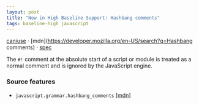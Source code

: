 ```yaml
---
layout: post
title: "New in High Baseline Support: Hashbang comments"
tags: baseline-high javascript
---
```


[caniuse](https://caniuse.com/?search=hashbang-comments) · [mdn](https://developer.mozilla.org/en-US/search?q=Hashbang comments) · [spec](https://tc39.es/ecma262/multipage/ecmascript-language-lexical-grammar.html#sec-hashbang)

The `#!` comment at the absolute start of a script or module is treated as a normal comment and is ignored by the JavaScript engine.

### Source features

- ``javascript.grammar.hashbang_comments`` [[mdn]](https://developer.mozilla.org/en-US/search?q=javascript.grammar.hashbang_comments)
